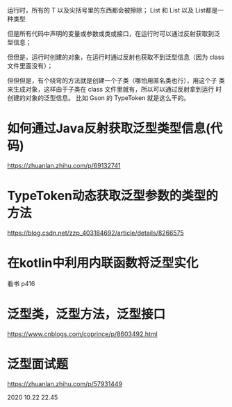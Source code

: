 运⾏时，所有的 T 以及尖括号⾥的东⻄都会被擦除； List 和 List <String>以及 List<Integer>都是一种类型

但是所有代码中声明的变量或参数或类或接⼝，在运⾏时可以通过反射获取到泛 型信息；

但但是，运⾏时创建的对象，在运⾏时通过反射也获取不到泛型信息（因为 class ⽂件⾥⾯没有）；

但但但是，有个绕弯的⽅法就是创建⼀个⼦类（哪怕⽤匿名类也⾏），⽤这个⼦ 类来⽣成对象，这样由于⼦类在 class ⽂件⾥就有，所以可以通过反射拿到运⾏ 时创建的对象的泛型信息。 ⽐如 Gson 的 TypeToken 就是这么⼲的。





# 如何通过Java反射获取泛型类型信息(代码)

https://zhuanlan.zhihu.com/p/69132741

# TypeToken动态获取泛型参数的类型的方法

https://blog.csdn.net/zzp_403184692/article/details/8266575





# 在kotlin中利用内联函数将泛型实化

看书 p416





# 泛型类，泛型方法，泛型接口

https://www.cnblogs.com/coprince/p/8603492.html



# 泛型面试题

https://zhuanlan.zhihu.com/p/57931449

2020 10.22 22.45
